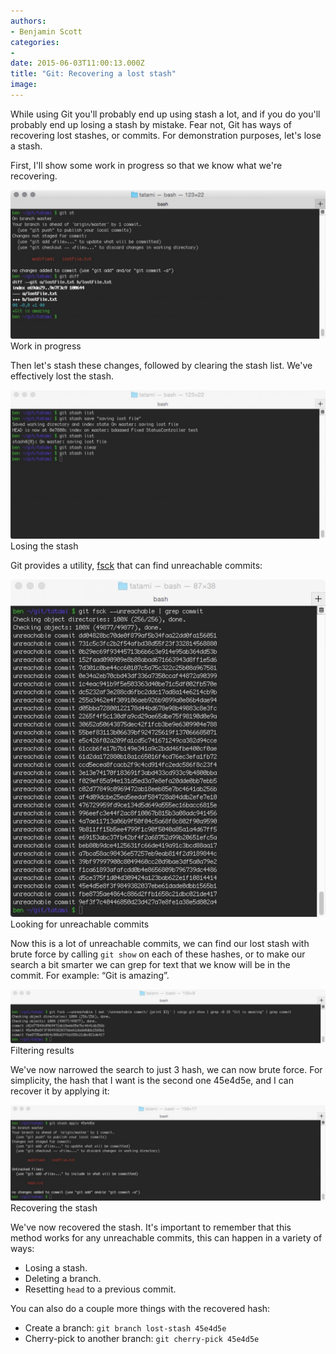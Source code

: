 ```yaml
---
authors:
- Benjamin Scott
categories:
- 
date: 2015-06-03T11:00:13.000Z
title: "Git: Recovering a lost stash"
image: 
---
```


While using Git you'll probably end up using stash a lot, and if you do you'll probably end up losing a stash by mistake. Fear not, Git has ways of recovering lost stashes, or commits. For demonstration purposes, let's lose a stash.

First, I'll show some work in progress so that we know what we're recovering.

[![Work in progress](https://raw.githubusercontent.com/ippontech/blog-usa/master/images/2015/06/FileCreated-1024x484.jpg)](https://raw.githubusercontent.com/ippontech/blog-usa/master/images/2015/06/FileCreated.jpg)Work in progress

Then let's stash these changes, followed by clearing the stash list. We've effectively lost the stash.

[![Losing the stash: git stash clear](https://raw.githubusercontent.com/ippontech/blog-usa/master/images/2015/06/LostStash-1024x484.jpg)](https://raw.githubusercontent.com/ippontech/blog-usa/master/images/2015/06/LostStash.jpg)Losing the stash

Git provides a utility, [fsck](http://git-scm.com/docs/git-fsck) that can find unreachable commits:

[![git fsck --unreachable | grep commit](https://raw.githubusercontent.com/ippontech/blog-usa/master/images/2015/06/fsck-957x1024.jpg)](https://raw.githubusercontent.com/ippontech/blog-usa/master/images/2015/06/fsck.jpg)Looking for unreachable commits

Now this is a lot of unreachable commits, we can find our lost stash with brute force by calling `git show` on each of these hashes, or to make our search a bit smarter we can grep for text that we know will be in the commit. For example: “Git is amazing”.

[![git fsck --unreachable | awk '/unreachable commit/ {print $3}' | xargs git show | grep -B 15 "Git is amazing" | grep commit](https://raw.githubusercontent.com/ippontech/blog-usa/master/images/2015/06/grepFsck-1024x176.jpg)](https://raw.githubusercontent.com/ippontech/blog-usa/master/images/2015/06/grepFsck.jpg)Filtering results

We've now narrowed the search to just 3 hash, we can now brute force. For simplicity, the hash that I want is the second one 45e4d5e, and I can recover it by applying it:

![git stash apply 45e4d5e](https://raw.githubusercontent.com/ippontech/blog-usa/master/images/2015/06/FoundStash-1024x310.jpg)Recovering the stash

We've now recovered the stash. It's important to remember that this method works for any unreachable commits, this can happen in a variety of ways:

- Losing a stash.
- Deleting a branch.
- Resetting `head` to a previous commit.

You can also do a couple more things with the recovered hash:

- Create a branch: `git branch lost-stash 45e4d5e`
- Cherry-pick to another branch: `git cherry-pick 45e4d5e`
